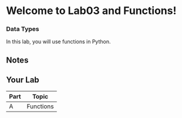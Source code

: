 # Welcome to Lab03 and Functions!

### Data Types

In this lab, you will use functions in Python.

## Notes 





## Your Lab

|Part | Topic |
| --- | --- |
|A | Functions| 





